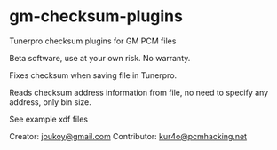 # gm-checksum-plugins
Tunerpro checksum plugins for GM PCM files

Beta software, use at your own risk.
No warranty.

Fixes checksum when saving file in Tunerpro.

Reads checksum address information from file, no need to specify any address, only bin size.

See example xdf files

Creator: joukoy@gmail.com
Contributor: kur4o@pcmhacking.net
